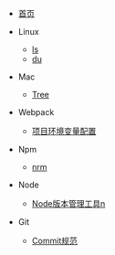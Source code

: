 


* [首页](/docs/index)

* Linux
    * [ls](docs/linux/ls)
    * [du](docs/linux/du)
    
* Mac
    * [Tree](/docs/mac/tree)

* Webpack

    * [项目环境变量配置](/docs/webpack/env)

* Npm

    * [nrm](/docs/npm/nrm)

* Node
    * [Node版本管理工具n](/docs/node/n)

* Git
    * [Commit规范](/docs/git/commitRule)